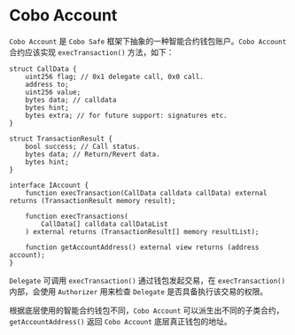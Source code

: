 # Cobo Account

`Cobo Account` 是 `Cobo Safe` 框架下抽象的一种智能合约钱包账户。`Cobo Account` 合约应该实现 `execTransaction()` 方法，如下：

```solidity
struct CallData {
    uint256 flag; // 0x1 delegate call, 0x0 call.
    address to;
    uint256 value;
    bytes data; // calldata
    bytes hint;
    bytes extra; // for future support: signatures etc.
}

struct TransactionResult {
    bool success; // Call status.
    bytes data; // Return/Revert data.
    bytes hint;
}

interface IAccount {
    function execTransaction(CallData calldata callData) external returns (TransactionResult memory result);

    function execTransactions(
        CallData[] calldata callDataList
    ) external returns (TransactionResult[] memory resultList);

    function getAccountAddress() external view returns (address account);
}
```

`Delegate` 可调用 `execTransaction()` 通过钱包发起交易，在 `execTransaction()` 内部，会使用 `Authorizer` 用来检查 `Delegate` 是否具备执行该交易的权限。

根据底层使用的智能合约钱包不同，`Cobo Account` 可以派生出不同的子类合约，`getAccountAddress()` 返回 `Cobo Account` 底层真正钱包的地址。

